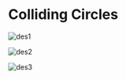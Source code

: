 # Colliding Circles

![des1](https://github.com/kimx3129/Simon_Data-Science/blob/master/Coding_Challenge/Hard/Colliding_Circles/des1.png?raw=true)

![des2](https://github.com/kimx3129/Simon_Data-Science/blob/master/Coding_Challenge/Hard/Colliding_Circles/des2.png?raw=true)

![des3](https://github.com/kimx3129/Simon_Data-Science/blob/master/Coding_Challenge/Hard/Colliding_Circles/des3.png?raw=true)
